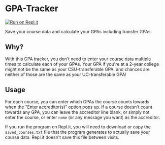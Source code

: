 # GPA-Tracker
[![Run on Repl.it](https://repl.it/badge/github/wheelercj/GPA-Tracker)](https://repl.it/github/wheelercj/GPA-Tracker)

Save your course data and calculate your GPAs including transfer GPAs.

## Why?
With this GPA tracker, you don't need to enter your course data multiple times to calculate each of your GPAs. Your GPA if you're at a 2-year college might not be the same as your CSU-transferable GPA, and chances are neither of those are the same as your UC-transferable GPA!

## Usage
For each course, you can enter which GPAs the course counts towards when the "Enter accreditor(s)" option pops up. If a course doesn't count towards any GPA, you can leave the accreditor line blank, or simply not enter the course, or enter `none` (or any message you want) as the accreditor.

If you run the program on Repl.it, you will need to download or copy the `saved_courses.txt` file that the program generates to actually save your course data. Repl.it doesn't save this file between visits.
